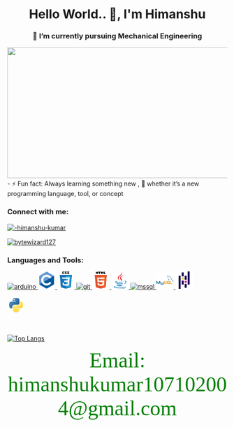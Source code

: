 
<h1 align="center">Hello World.. 👋,</n> I'm Himanshu </h1>
<h3 align="center">🌱 I’m currently pursuing Mechanical Engineering </h3>
<div align="center">
  <img src="https://media.giphy.com/media/v1.Y2lkPTc5MGI3NjExbjJ4d3RmbWVpdnpkZmNhNHpqZnEzNXo1ZHVqdjhnejBmdjVvZ3BxbSZlcD12MV9naWZzX3NlYXJjaCZjdD1n/ZVik7pBtu9dNS/giphy.gif" width="600" height="300"/>
</div>
- ⚡ Fun fact:  Always learning something new , 🧐 whether it’s a new programming language, tool, or concept

<h3 align="left">Connect with me:</h3>

<p align="left">
<a href="https://linkedin.com/in/-himanshu-kumar" target="blank"><img align="center" src="https://raw.githubusercontent.com/rahuldkjain/github-profile-readme-generator/master/src/images/icons/Social/linked-in-alt.svg" alt="-himanshu-kumar" height="30" width="40" /></a>
  
<a href="https://www.leetcode.com/bytewizard127" target="blank"><img align="center" src="https://raw.githubusercontent.com/rahuldkjain/github-profile-readme-generator/master/src/images/icons/Social/leet-code.svg" alt="bytewizard127" height="30" width="40" /></a>
</p>


<h3 align="left">Languages and Tools:</h3>

<p align="left"> 
  <a href="https://www.arduino.cc/" target="_blank" rel="noreferrer"> 
    <img src="https://cdn.worldvectorlogo.com/logos/arduino-1.svg" alt="arduino" width="40" height="40"/> </a>
  <a href="https://www.cprogramming.com/" target="_blank" rel="noreferrer"> 
    <img src="https://raw.githubusercontent.com/devicons/devicon/master/icons/c/c-original.svg" alt="c" width="40" height="40"/> </a> 
  <a href="https://www.w3schools.com/css/" target="_blank" rel="noreferrer">
    <img src="https://raw.githubusercontent.com/devicons/devicon/master/icons/css3/css3-original-wordmark.svg" alt="css3" width="40" height="40"/> </a> <a href="https://git-scm.com/" target="_blank" rel="noreferrer"> <img src="https://www.vectorlogo.zone/logos/git-scm/git-scm-icon.svg" alt="git" width="40" height="40"/> </a>
  <a href="https://www.w3.org/html/" target="_blank" rel="noreferrer">
    <img src="https://raw.githubusercontent.com/devicons/devicon/master/icons/html5/html5-original-wordmark.svg" alt="html5" width="40" height="40"/> </a> <a href="https://www.java.com" target="_blank" rel="noreferrer">
      <img src="https://raw.githubusercontent.com/devicons/devicon/master/icons/java/java-original.svg" alt="java" width="40" height="40"/> </a>
  <a href="https://www.microsoft.com/en-us/sql-server" target="_blank" rel="noreferrer"> 
    <img src="https://www.svgrepo.com/show/303229/microsoft-sql-server-logo.svg" alt="mssql" width="40" height="40"/> </a>
  <a href="https://www.mysql.com/" target="_blank" rel="noreferrer"> 
    <img src="https://raw.githubusercontent.com/devicons/devicon/master/icons/mysql/mysql-original-wordmark.svg" alt="mysql" width="40" height="40"/> </a>
  <a href="https://pandas.pydata.org/" target="_blank" rel="noreferrer"> 
    <img src="https://raw.githubusercontent.com/devicons/devicon/2ae2a900d2f041da66e950e4d48052658d850630/icons/pandas/pandas-original.svg" alt="pandas" width="40" height="40"/> </a>
   
  <a href="https://www.python.org" target="_blank" rel="noreferrer"> <img src="https://raw.githubusercontent.com/devicons/devicon/master/icons/python/python-original.svg" alt="python" width="40" height="40"/> </a> </p>
  <br>
  
[![Top Langs](https://github-readme-stats.vercel.app/api/top-langs/?username=ku-himanshu&layout=compact&theme=vision-friendly-dark)](https://github.com/ku-himanshu/github-readme-stats)
<p align="center"> <font size="7" face="verdana" color="green">Email: himanshukumar107102004@gmail.com </font> </p>
